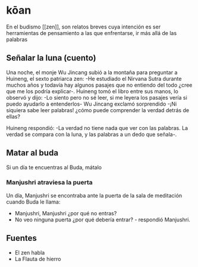# kōan
En el budismo [[zen]], son relatos breves cuya intención es ser herramientas de pensamiento a las que enfrentarse, ir más allá de las palabras

## Señalar la luna (cuento)

Una noche, el monje Wu Jincang subió a la montaña para preguntar a Huineng, el sexto patriarca zen: -He estudiado el Nirvana Sutra durante muchos años y todavía hay algunos pasajes que no entiendo del todo ¿cree que me los podría explicar-. Huineng tomó el libro entre sus manos, lo observó y dijo: -Lo siento pero no sé leer, si me leyera los pasajes vería si puedo ayudarlo a entenderlos- Wu Jincang exclamó sorprendido -¡Ni siquiera sabe leer palabras! ¿cómo puede comprender la verdad detrás de ellas?

Huineng respondió: -La verdad no tiene nada que ver con las palabras. La verdad se compara con la luna, y las palabras a un dedo que señala-.

## Matar al buda

Si un día te encuentras al Buda, mátalo

### Manjushri atraviesa la puerta

Un día, Manjushri se encontraba ante la puerta de la sala de meditación cuando Buda le llama:
- Manjushri, Manjushri ¿por qué no entras?
- No veo ninguna puerta ¿por qué debería entrar? - respondió Manjushri.

## Fuentes

- El zen habla
- La Flauta de hierro
